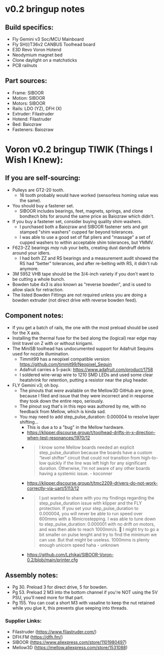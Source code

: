 # v0.2 bringup notes

## Build specifics:
 - Fly Gemini v3 Soc/MCU Mainboard
 - Fly SH(i)T36v2 CANBUS Toolhead board
 - E3D Revo Voron Hotend
 - Neodymium magnet bed
 - Clone daylight on a matchsticks
 - PCB railnuts

## Part sources:
 - Frame: SIBOOR
 - Motion: SIBOOR
 - Motors: SIBOOR
 - Rails: LDO (YZ), DFH (X)
 - Extruder: Filastruder
 - Hotend: Filastruder
 - Bed: Baiozraw
 - Fasteners: Baiozraw
 
# Voron v0.2 bringup TIWIK (Things I Wish I Knew):

## If you are self-sourcing:
 - Pulleys are GT2-20 tooth.
   - 16 tooth probably would have worked (sensorless homing value was the same).
 - You should buy a fastener set.
   - SIBOOR includes bearings, feet, magnets, springs, and clone bondtech bits for around the same price as Baiozraw which didn't.
 - If you buy a fastener set, consider buying quality shim washers.
   - I purchased both a Baiozraw and SIBOOR fastener sets and got stamped "shim washers" cupped far beyond tolerances.
   - I was able to use a good set of flat pliers and "massage" a set of cupped washers to within acceptable shim tolerances, but YMMV.
 - F623-ZZ bearings *may* rub your belts, creating dust dandruff debris around your idlers.
   - I had both ZZ and RS bearings and a measurement audit showed the RS had "better" tolerances, and after re-belting with RS, it didn't rub anymore.
 - 3M 5952 VHB tape should be the 3/4-inch variety if you don't want to be cutting a whole bunch.
 - Bowden tube 4x3 is also known as "reverse bowden", and is used to allow slack for retraction.
 - The listed Bowden Fittings are not required unless you are doing a bowden extruder (not direct drive with reverse bowden feed).

## Component notes:
 - If you get a batch of rails, the one with the most preload should be used for the X axis.
 - Installing the thermal fuse for the bed along the (logical) rear edge may limit travel on Z with or without kirigami.
 - The MiniSB toolhead has undocumented support for Adafruit Sequins used for nozzle illumination.
   - Timmit99 has a neopixel compatible version: https://github.com/timmit99/Neopixel_Sequin
   - Adafruit carries a 5-pack: https://www.adafruit.com/product/1758
   - I soldered wire-wrap wire to 1210 SMD LEDs and used some clear heatshrink for retention, putting a resistor near the plug header.
 - FLY Gemini v3; oh boy.
   - The pinouts that *were* available on the Mellow3D GitHub are gone, because I filed and issue that they were incorrect and in response they took down the entire repo, seriously.
   - The pinout svg that's in this repo was authored by me, with no feedback from Mellow, which is kinda sad.
   - You may need to add step_pulse_duration: 0.000004 to resolve layer shifting...
     - This is due a to a "bug" in the Mellow hardware. 
     - https://klipper.discourse.group/t/toolhead-drifts-in-x-direction-when-test-resonances/1970/12
     - > I know some Mellow boards needed an explicit step_pulse_duration because the boards have a custom “level shifter” circuit that could not transition from high-to-low quickly if the line was left high for any significant duration. Otherwise, I’m not aware of any other boards having a systemic issue. - koconner
     - https://klipper.discourse.group/t/tmc2209-drivers-do-not-work-correctly-via-uart/5113/12
     - > I just wanted to share with you my findings regarding the step_pulse_duration issue with klipper and the FLY protection. If you set your step_pulse_duration to 0.000004, you will never be able to run speed over 600mms with a 16microstepping. I was able to tune down to step_pulse_duration: 0.000001 with no drift on motors, and was then able to reach 1000mm/s. :slightly_smiling_face: I might try to go a bit smaller on pulse lenght and try to find the minimum we can use. But that might be useless. 1000mms is plenty enough unicorn speed haha - unknown
     - https://github.com/Lzhikai/SIBOOR-Voron-0.2/blob/main/printer.cfg
 
## Assembly notes:
- Pg 30. Preload 3 for direct drive, 5 for bowden.
- Pg 53. Preload 2 M3 into the bottom channel if you're NOT using the 5V PSU, you'll need more for that part.
- Pg 155. You can coat a short M3 with vasaline to keep the nut retained while you glue it, this prevents glue seeping into threads.

### Supplier Links:

 - Filastruder (https://www.filastruder.com/)
 - DFH.FM (https://dfh.fm/)
 - SIBOOR (https://www.aliexpress.com/store/1101980497)
 - Mellow3D (https://mellow.aliexpress.com/store/1531088)
